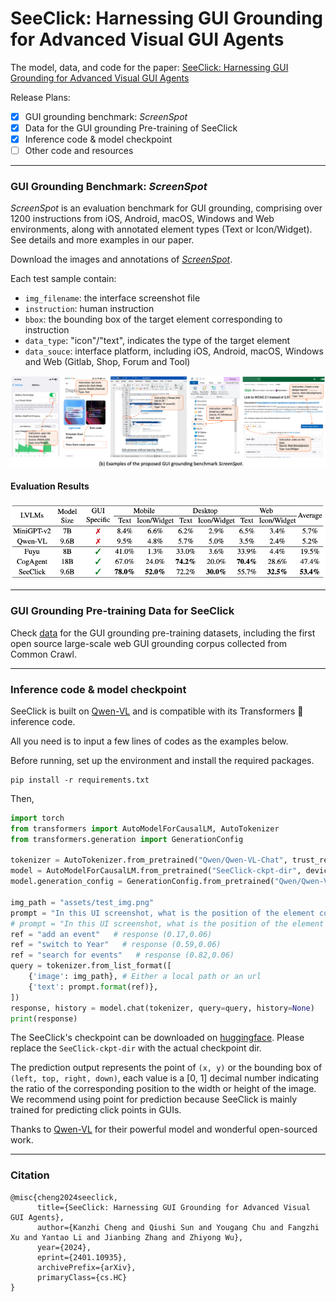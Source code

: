 # SeeClick: Harnessing GUI Grounding for Advanced Visual GUI Agents

The model, data, and code for the paper: [SeeClick: Harnessing GUI Grounding for Advanced Visual GUI Agents](https://arxiv.org/abs/2401.10935)

Release Plans:

- [x] GUI grounding benchmark: *ScreenSpot*
- [x] Data for the GUI grounding Pre-training of SeeClick
- [x] Inference code & model checkpoint
- [ ] Other code and resources

***
### GUI Grounding Benchmark: *ScreenSpot*

*ScreenSpot* is an evaluation benchmark for GUI grounding, comprising over 1200 instructions from iOS, Android, macOS, Windows and Web environments, along with annotated element types (Text or Icon/Widget). See details and more examples in our paper.

Download the images and annotations of [*ScreenSpot*](https://box.nju.edu.cn/d/5b8892c1901c4dbeb715/). 

Each test sample contain: 
* `img_filename`: the interface screenshot file
* `instruction`: human instruction
* `bbox`: the bounding box of the target element corresponding to instruction
* `data_type`: "icon"/"text", indicates the type of the target element
* `data_souce`: interface platform, including iOS, Android, macOS, Windows and Web (Gitlab, Shop, Forum and Tool)

![Examples of *ScreenSpot*](assets/screenspot.png)

#### Evaluation Results

![Results on *ScreenSpot*](assets/screenspot_result.png)

***
### GUI Grounding Pre-training Data for SeeClick
Check [data](readme_data.md) for the GUI grounding pre-training datasets,
including the first open source large-scale web GUI grounding corpus collected from Common Crawl.

***
### Inference code & model checkpoint
SeeClick is built on [Qwen-VL](https://github.com/QwenLM/Qwen-VL) and is compatible with its Transformers 🤗 inference code.

All you need is to input a few lines of codes as the examples below.

Before running, set up the environment and install the required packages.
```angular2html
pip install -r requirements.txt
```
Then,
```python
import torch
from transformers import AutoModelForCausalLM, AutoTokenizer
from transformers.generation import GenerationConfig

tokenizer = AutoTokenizer.from_pretrained("Qwen/Qwen-VL-Chat", trust_remote_code=True)
model = AutoModelForCausalLM.from_pretrained("SeeClick-ckpt-dir", device_map="cuda", trust_remote_code=True, bf16=True).eval()
model.generation_config = GenerationConfig.from_pretrained("Qwen/Qwen-VL-Chat", trust_remote_code=True)

img_path = "assets/test_img.png"
prompt = "In this UI screenshot, what is the position of the element corresponding to the command \"{}\" (with point)?"
# prompt = "In this UI screenshot, what is the position of the element corresponding to the command \"{}\" (with bbox)?"  # Use this prompt for generating bounding box
ref = "add an event"   # response (0.17,0.06)
ref = "switch to Year"   # response (0.59,0.06)
ref = "search for events"   # response (0.82,0.06)
query = tokenizer.from_list_format([
    {'image': img_path}, # Either a local path or an url
    {'text': prompt.format(ref)},
])
response, history = model.chat(tokenizer, query=query, history=None)
print(response)
```
The SeeClick's checkpoint can be downloaded on [huggingface](https://huggingface.co/cckevinn/SeeClick/tree/main).
Please replace the `SeeClick-ckpt-dir` with the actual checkpoint dir. 

The prediction output represents the point of `(x, y)` or the bounding box of `(left, top, right, down)`,
each value is a [0, 1] decimal number indicating the ratio of the corresponding position to the width or height of the image.
We recommend using point for prediction because SeeClick is mainly trained for predicting click points in GUIs.

Thanks to [Qwen-VL](https://github.com/QwenLM/Qwen-VL) for their powerful model and wonderful open-sourced work.
***
### Citation
```
@misc{cheng2024seeclick,
      title={SeeClick: Harnessing GUI Grounding for Advanced Visual GUI Agents}, 
      author={Kanzhi Cheng and Qiushi Sun and Yougang Chu and Fangzhi Xu and Yantao Li and Jianbing Zhang and Zhiyong Wu},
      year={2024},
      eprint={2401.10935},
      archivePrefix={arXiv},
      primaryClass={cs.HC}
}
```
